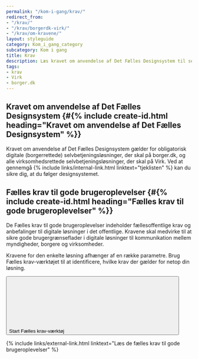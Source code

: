 ```yaml
---
permalink: "/kom-i-gang/krav/"
redirect_from:
- "/krav/"
- "/krav/borgerdk-virk/"
- "/krav/om-kravene/"
layout: styleguide
category: Kom_i_gang_category
subcategory: Kom i gang
title: Krav
description: Læs kravet om anvendelse af Det Fælles Designsystem til selvbetjeningsløsninger.
tags: 
- krav
- Virk
- borger.dk
---
```


## Kravet om anvendelse af Det Fælles Designsystem {#{% include create-id.html heading="Kravet om anvendelse af Det Fælles Designsystem" %}}

Kravet om anvendelse af Det Fælles Designsystem gælder for obligatorisk digitale (borgerrettede) selvbetjeningsløsninger, der skal på borger.dk, og alle virksomhedsrettede selvbetjeningsløsninger, der skal på Virk. Ved at gennemgå {% include links/internal-link.html linktext="tjeklisten" %} kan du sikre dig, at du følger designsystemet.

## Fælles krav til gode brugeroplevelser {#{% include create-id.html heading="Fælles krav til gode brugeroplevelser" %}}

De Fælles krav til gode brugeroplevelser indeholder fællesoffentlige krav og anbefalinger til digitale løsninger i det offentlige. Kravene skal medvirke til at sikre gode brugergrænseflader i digitale løsninger til kommunikation mellem myndigheder, borgere og virksomheder.

Kravene for den enkelte løsning afhænger af en række parametre. Brug Fælles krav-værktøjet til at identificere, hvilke krav der gælder for netop din løsning.

<button class="button button-secondary mt-4 mb-4" id="start-reqtool">
    Start Fælles krav-værktøj <svg class="icon-svg mr-0 ml-2 mb-1" focusable="false" aria-hidden="true"><use href="#open-in-new"></use></svg>
</button>

{% include links/external-link.html linktext="Læs de fælles krav til gode brugeroplevelser" %}
